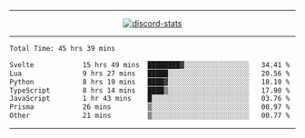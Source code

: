 <a href="https://www.github.com/ripavoid" target="_blank" rel="noreferrer">

-------

<div align='center'>
    <a href='https://discordapp.com/users/825178146797518881'>
        <img align='center' alt='discord-stats' src='https://api.discord-status.me/825178146797518881?nitro&boost=4&gradient=%231e0b1a%2C%23000000%2C%23000000%2C%23160316'></img>
    </a>
</div>

-------

<!--START_SECTION:waka-->

```txt
Total Time: 45 hrs 39 mins

Svelte            15 hrs 49 mins  ████████▓░░░░░░░░░░░░░░░░   34.41 %
Lua               9 hrs 27 mins   █████░░░░░░░░░░░░░░░░░░░░   20.56 %
Python            8 hrs 19 mins   ████▓░░░░░░░░░░░░░░░░░░░░   18.10 %
TypeScript        8 hrs 14 mins   ████▒░░░░░░░░░░░░░░░░░░░░   17.90 %
JavaScript        1 hr 43 mins    █░░░░░░░░░░░░░░░░░░░░░░░░   03.76 %
Prisma            26 mins         ▒░░░░░░░░░░░░░░░░░░░░░░░░   00.97 %
Other             21 mins         ▒░░░░░░░░░░░░░░░░░░░░░░░░   00.77 %
```

<!--END_SECTION:waka-->

-------
